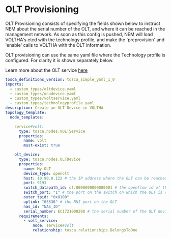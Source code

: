 # OLT Provisioning

OLT Provisioning consists of specifying the fields shown below to instruct NEM about the serial number of the OLT, and where it can be reached in the management network.
As soon as this config is pushed, NEM will load VOLTHA's etcd with the technology profile, and make the 'preprovision' and 'enable' calls to VOLTHA with the OLT information.

OLT provisioning can use the same yaml file where the Technology profile is configured.
For clarity it is shown separately below.

Learn more about the OLT service [here](../../../olt-service/README.md)


```yaml
tosca_definitions_version: tosca_simple_yaml_1_0
imports:
  - custom_types/oltdevice.yaml
  - custom_types/onudevice.yaml
  - custom_types/voltservice.yaml
  - custom_types/technologyprofile.yaml
description: Create an OLT Device in VOLTHA
topology_template:
  node_templates:

    service#volt:
      type: tosca.nodes.VOLTService
      properties:
        name: volt
        must-exist: true

    olt_device:
      type: tosca.nodes.OLTDevice
      properties:
        name: My OLT
        device_type: openolt
        host: 10.90.0.122 # the IP address where the OLT can be reached on the management network
        port: 9191
        switch_datapath_id: of:0000000000000001 # the openflow id of the switch to which the OLT is connected
        switch_port: "1" # the port on the switch on which the OLT is connected
        outer_tpid: "0x8100"
        uplink: "65536" # the NNI port on the OLT
        nas_id: "NAS_ID"
        serial_number: EC1721000208 # the serial number of the OLT device
      requirements:
        - volt_service:
            node: service#volt
            relationship: tosca.relationships.BelongsToOne
```
